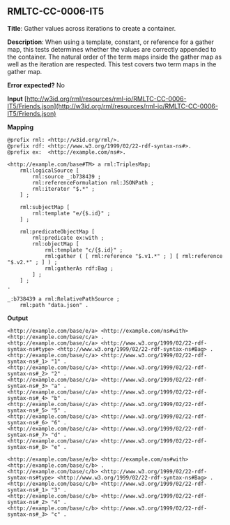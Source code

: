 ## RMLTC-CC-0006-IT5

**Title**: Gather values across iterations to create a container.

**Description**: When using a template, constant, or reference for a gather map, this tests determines whether the values are correctly appended to the container. The natural order of the term maps inside the gather map as well as the iteration are respected. This test covers two term maps in the gather map.

**Error expected?** No

**Input**
 [http://w3id.org/rml/resources/rml-io/RMLTC-CC-0006-IT5/Friends.json](http://w3id.org/rml/resources/rml-io/RMLTC-CC-0006-IT5/Friends.json)

**Mapping**
```
@prefix rml: <http://w3id.org/rml/>.
@prefix rdf: <http://www.w3.org/1999/02/22-rdf-syntax-ns#>.
@prefix ex:  <http://example.com/ns#>.

<http://example.com/base#TM> a rml:TriplesMap;
    rml:logicalSource [
        rml:source _:b738439 ;
        rml:referenceFormulation rml:JSONPath ;
        rml:iterator "$.*" ;
    ] ;

    rml:subjectMap [
        rml:template "e/{$.id}" ;
    ] ;

    rml:predicateObjectMap [
        rml:predicate ex:with ;
        rml:objectMap [
            rml:template "c/{$.id}" ;
            rml:gather ( [ rml:reference "$.v1.*" ; ] [ rml:reference "$.v2.*" ; ] ) ;
            rml:gatherAs rdf:Bag ;
        ] ;
    ] ;
.

_:b738439 a rml:RelativePathSource ;
    rml:path "data.json" .
```

**Output**
```
<http://example.com/base/e/a> <http://example.com/ns#with> <http://example.com/base/c/a> .
<http://example.com/base/c/a> <http://www.w3.org/1999/02/22-rdf-syntax-ns#type> <http://www.w3.org/1999/02/22-rdf-syntax-ns#Bag> .
<http://example.com/base/c/a> <http://www.w3.org/1999/02/22-rdf-syntax-ns#_1> "1" .
<http://example.com/base/c/a> <http://www.w3.org/1999/02/22-rdf-syntax-ns#_2> "2" .
<http://example.com/base/c/a> <http://www.w3.org/1999/02/22-rdf-syntax-ns#_3> "a" .
<http://example.com/base/c/a> <http://www.w3.org/1999/02/22-rdf-syntax-ns#_4> "b" .
<http://example.com/base/c/a> <http://www.w3.org/1999/02/22-rdf-syntax-ns#_5> "5" .
<http://example.com/base/c/a> <http://www.w3.org/1999/02/22-rdf-syntax-ns#_6> "6" .
<http://example.com/base/c/a> <http://www.w3.org/1999/02/22-rdf-syntax-ns#_7> "d" .
<http://example.com/base/c/a> <http://www.w3.org/1999/02/22-rdf-syntax-ns#_8> "e" .

<http://example.com/base/e/b> <http://example.com/ns#with> <http://example.com/base/c/b> .
<http://example.com/base/c/b> <http://www.w3.org/1999/02/22-rdf-syntax-ns#type> <http://www.w3.org/1999/02/22-rdf-syntax-ns#Bag> .
<http://example.com/base/c/b> <http://www.w3.org/1999/02/22-rdf-syntax-ns#_1> "3" .
<http://example.com/base/c/b> <http://www.w3.org/1999/02/22-rdf-syntax-ns#_2> "4" .
<http://example.com/base/c/b> <http://www.w3.org/1999/02/22-rdf-syntax-ns#_3> "c" .
```

